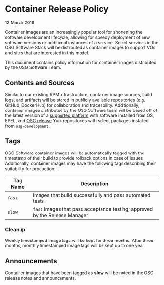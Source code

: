Container Release Policy
========================

12 March 2019

Container images are an increasingly popular tool for shortening the software development lifecycle, allowing for speedy
deployment of new software versions or additional instances of a service.
Select services in the OSG Software Stack will be distrbuted as container images to support VOs and sites that are
interested in this model.

This document contains policy information for container images distributed by the OSG Software Team.

Contents and Sources
--------------------

Similar to our existing RPM infrastructure, container image sources, build logs, and artifacts will be stored in
publicly available repositories (e.g. GitHub, DockerHub) for collaboration and traceability.
Additionally, container images distributed by the OSG Software team will be based off of the latest version of a 
[supported platform](https://opensciencegrid.org/docs/release/supported_platforms/) with software installed from OS,
EPEL, and [OSG release](/docs/policy/software-release.md#yum-repositories) Yum repositories with select packages
installed from `osg-development`.

Tags
----

OSG Software container images will be automatically tagged with the timestamp of their build to provide rollback options
in case of issues.
Additionally, container images may have the following tags describing their suitability for production:

| Tag Name | Description                                                                 |
|----------|-----------------------------------------------------------------------------|
| `fast`   | Images that build successfully and pass automated tests                     |
| `slow`   | `fast` images that pass acceptance testing; approved by the Release Manager |


### Cleanup  ###

Weekly timestamped image tags will be kept for three months.
After three months, monthly timestamped image tags will be kept up to one year.

Announcements
-------------

Container images that have been tagged as **slow** will be noted in the OSG release notes and announcements.
